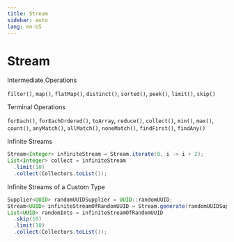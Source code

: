 ```yaml
---
title: Stream
sidebar: auto
lang: en-US
---
```

# Stream

Intermediate Operations

`filter()`, `map()`, `flatMap()`, `distinct()`, `sorted()`, `peek()`, `limit()`, `skip()`

Terminal Operations

`forEach()`, `forEachOrdered()`, `toArray`, `reduce()`, `collect()`, `min()`, `max()`, `count()`, `anyMatch()`, `allMatch()`, `noneMatch()`, `findFirst()`, `findAny()`

Infinite Streams

```java
Stream<Integer> infiniteStream = Stream.iterate(0, i -> i + 2);
List<Integer> collect = infiniteStream
  .limit(10)
  .collect(Collectors.toList());
```

Infinite Streams of a Custom Type

```java
Supplier<UUID> randomUUIDSupplier = UUID::randomUUID;
Stream<UUID> infiniteStreamOfRandomUUID = Stream.generate(randomUUIDSupplier);
List<UUID> randomInts = infiniteStreamOfRandomUUID
  .skip(10)
  .limit(10)
  .collect(Collectors.toList());
```
